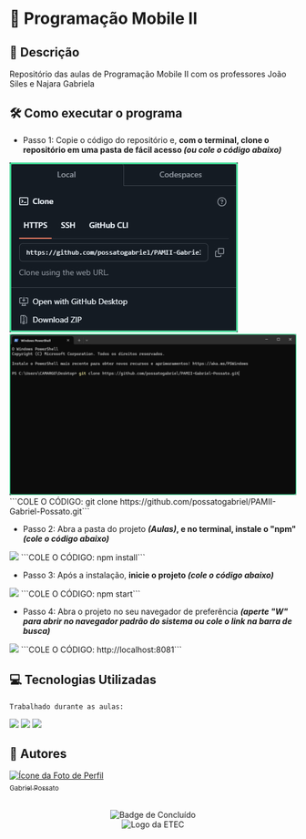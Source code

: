 # 📱 Programação Mobile II

## 📰 Descrição

Repositório das aulas de Programação Mobile II com os professores João Siles e Najara Gabriela 

## 🛠️ Como executar o programa 

- Passo 1: Copie o código do repositório e, **com o terminal, clone o repositório em uma pasta de fácil acesso *(ou cole o código abaixo)*** 
<img src = "img/Passo0.jpg">
<img src = "img/Passo1.jpg">
```COLE O CÓDIGO: git clone https://github.com/possatogabriel/PAMII-Gabriel-Possato.git```

- Passo 2: Abra a pasta do projeto ***(Aulas)*, e no terminal, instale o "npm" *(cole o código abaixo)***
<img src = "img/Passo2.jpg">
```COLE O CÓDIGO: npm install```

- Passo 3: Após a instalação, **inicie o projeto *(cole o código abaixo)***
<img src = "img/Passo3.jpg">
```COLE O CÓDIGO: npm start```

- Passo 4: Abra o projeto no seu navegador de preferência ***(aperte "W" para abrir no navegador padrão do sistema ou cole o link na barra de busca)***
<img src = "img/Passo4.jpg">
```COLE O CÓDIGO: http://localhost:8081```

## 💻 Tecnologias Utilizadas
`Trabalhado durante as aulas:`

<img src="https://cdn.jsdelivr.net/gh/devicons/devicon@latest/icons/typescript/typescript-original.svg" height = "40"/> <img src="https://cdn.jsdelivr.net/gh/devicons/devicon@latest/icons/react/react-original.svg" height = "40"/> <img src="./img/expo.svg" height = "40">

## 🙋 Autores
[<img loading="lazy" src="https://avatars.githubusercontent.com/u/136634888?v=4" width=80 alt = "Ícone da Foto de Perfil"> <br> <sub> Gabriel Possato </sub>](https://github.com/possatogabriel)
<br>
<br>
<p align = "center"> <img alt="Badge de Concluído" src="https://img.shields.io/badge/STATUS%20%20%20%20%20%20%20%20%20%20%20%20%20%20%20-em desenvolvimento-blue?style=for-the-badge"> <br/> <img src = "img/etec1.png" height = "50" alt = "Logo da ETEC"> </p>

